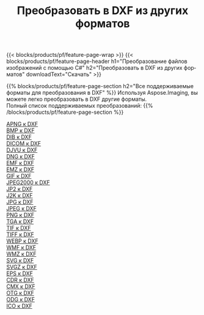 ﻿---
title: Преобразовать в DXF из других форматов 
weight: 3920
url: /ru/net/conversion/to/dxf 
lang: ru
langdirlevel: 2
locales: zh-hans,ja,it,ru,de,es,fr,nl,id,lt,pl,pt,vi,tr,ko,zh-hant,ar,hi,th,sv,cs,uk,he
description: Используя Aspose.Imaging, вы можете легко конвертировать в DXF из других форматов.
---

{{< blocks/products/pf/feature-page-wrap >}}
{{< blocks/products/pf/feature-page-header h1="Преобразование файлов изображений с помощью C#" h2="Преобразовать в DXF из других форматов" downloadText="Скачать" >}}


{{% blocks/products/pf/feature-page-section  h2="Все поддерживаемые форматы для преобразования в DXF" %}}
Используя Aspose.Imaging, вы можете легко преобразовать в DXF другие форматы.
<br/>
Полный список поддерживаемых преобразований:
{{% /blocks/products/pf/feature-page-section %}}
<div class="container-fluid productfamilypage bg-gray">
    <div class="convertypes bg-gray agp-content section">
        <div class="container">
		<div class="row other-converters">
		    <div class='col-md-2 other-converter remove-lp remove-rp'><a href="/imaging/ru/net/conversion/apng-to-dxf" >APNG к DXF</a></div>
<div class='col-md-2 other-converter remove-lp remove-rp'><a href="/imaging/ru/net/conversion/bmp-to-dxf" >BMP к DXF</a></div>
<div class='col-md-2 other-converter remove-lp remove-rp'><a href="/imaging/ru/net/conversion/dib-to-dxf" >DIB к DXF</a></div>
<div class='col-md-2 other-converter remove-lp remove-rp'><a href="/imaging/ru/net/conversion/dicom-to-dxf" >DICOM к DXF</a></div>
<div class='col-md-2 other-converter remove-lp remove-rp'><a href="/imaging/ru/net/conversion/djvu-to-dxf" >DJVU к DXF</a></div>
<div class='col-md-2 other-converter remove-lp remove-rp'><a href="/imaging/ru/net/conversion/dng-to-dxf" >DNG к DXF</a></div>
<div class='col-md-2 other-converter remove-lp remove-rp'><a href="/imaging/ru/net/conversion/emf-to-dxf" >EMF к DXF</a></div>
<div class='col-md-2 other-converter remove-lp remove-rp'><a href="/imaging/ru/net/conversion/emz-to-dxf" >EMZ к DXF</a></div>
<div class='col-md-2 other-converter remove-lp remove-rp'><a href="/imaging/ru/net/conversion/gif-to-dxf" >GIF к DXF</a></div>
<div class='col-md-2 other-converter remove-lp remove-rp'><a href="/imaging/ru/net/conversion/jpeg2000-to-dxf" >JPEG2000 к DXF</a></div>
<div class='col-md-2 other-converter remove-lp remove-rp'><a href="/imaging/ru/net/conversion/jp2-to-dxf" >JP2 к DXF</a></div>
<div class='col-md-2 other-converter remove-lp remove-rp'><a href="/imaging/ru/net/conversion/j2k-to-dxf" >J2K к DXF</a></div>
<div class='col-md-2 other-converter remove-lp remove-rp'><a href="/imaging/ru/net/conversion/jpg-to-dxf" >JPG к DXF</a></div>
<div class='col-md-2 other-converter remove-lp remove-rp'><a href="/imaging/ru/net/conversion/jpeg-to-dxf" >JPEG к DXF</a></div>
<div class='col-md-2 other-converter remove-lp remove-rp'><a href="/imaging/ru/net/conversion/png-to-dxf" >PNG к DXF</a></div>
<div class='col-md-2 other-converter remove-lp remove-rp'><a href="/imaging/ru/net/conversion/tga-to-dxf" >TGA к DXF</a></div>
<div class='col-md-2 other-converter remove-lp remove-rp'><a href="/imaging/ru/net/conversion/tif-to-dxf" >TIF к DXF</a></div>
<div class='col-md-2 other-converter remove-lp remove-rp'><a href="/imaging/ru/net/conversion/tiff-to-dxf" >TIFF к DXF</a></div>
<div class='col-md-2 other-converter remove-lp remove-rp'><a href="/imaging/ru/net/conversion/webp-to-dxf" >WEBP к DXF</a></div>
<div class='col-md-2 other-converter remove-lp remove-rp'><a href="/imaging/ru/net/conversion/wmf-to-dxf" >WMF к DXF</a></div>
<div class='col-md-2 other-converter remove-lp remove-rp'><a href="/imaging/ru/net/conversion/wmz-to-dxf" >WMZ к DXF</a></div>
<div class='col-md-2 other-converter remove-lp remove-rp'><a href="/imaging/ru/net/conversion/svg-to-dxf" >SVG к DXF</a></div>
<div class='col-md-2 other-converter remove-lp remove-rp'><a href="/imaging/ru/net/conversion/svgz-to-dxf" >SVGZ к DXF</a></div>
<div class='col-md-2 other-converter remove-lp remove-rp'><a href="/imaging/ru/net/conversion/eps-to-dxf" >EPS к DXF</a></div>
<div class='col-md-2 other-converter remove-lp remove-rp'><a href="/imaging/ru/net/conversion/cdr-to-dxf" >CDR к DXF</a></div>
<div class='col-md-2 other-converter remove-lp remove-rp'><a href="/imaging/ru/net/conversion/cmx-to-dxf" >CMX к DXF</a></div>
<div class='col-md-2 other-converter remove-lp remove-rp'><a href="/imaging/ru/net/conversion/otg-to-dxf" >OTG к DXF</a></div>
<div class='col-md-2 other-converter remove-lp remove-rp'><a href="/imaging/ru/net/conversion/odg-to-dxf" >ODG к DXF</a></div>
<div class='col-md-2 other-converter remove-lp remove-rp'><a href="/imaging/ru/net/conversion/ico-to-dxf" >ICO к DXF</a></div>
                </div>
        </div>
    </div>
</div>
<br/>

